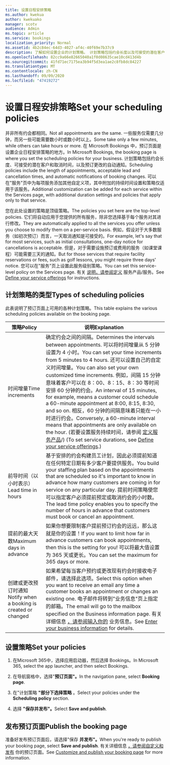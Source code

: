 ```yaml
---
title: 设置日程安排策略
ms.author: kwekua
author: kwekuako
manager: scotv
audience: Admin
ms.topic: article
ms.service: bookings
localization_priority: Normal
ms.assetid: 4b2c84ec-64d3-4027-af4c-40f69e7b37c9
description: 了解如何设置企业的计划策略。 计划策略包括约会长度以及可接受的潜在客户和取消时间。
ms.openlocfilehash: 82cc9a66e82665040a1f0d08635cae10cd413d4b
ms.sourcegitcommit: 41fd71ec7175ea3b94f5d3ea1ae2c8fb8dc84227
ms.translationtype: MT
ms.contentlocale: zh-CN
ms.lasthandoff: 09/09/2020
ms.locfileid: "47419272"
---
```

# <a name="set-your-scheduling-policies"></a><span data-ttu-id="3a421-104">设置日程安排策略</span><span class="sxs-lookup"><span data-stu-id="3a421-104">Set your scheduling policies</span></span>

<span data-ttu-id="3a421-105">并非所有约会都相同。</span><span class="sxs-lookup"><span data-stu-id="3a421-105">Not all appointments are the same.</span></span> <span data-ttu-id="3a421-106">一些服务仅需要几分钟，而另一些可能需要数小时或数小时以上。</span><span class="sxs-lookup"><span data-stu-id="3a421-106">Some take only a few minutes, while others can take hours or more.</span></span> <span data-ttu-id="3a421-107">在 Microsoft Bookings 中，预订页面是设置企业日程安排策略的地方。</span><span class="sxs-lookup"><span data-stu-id="3a421-107">In Microsoft Bookings, the booking page is where you set the scheduling policies for your business.</span></span> <span data-ttu-id="3a421-108">计划策略包括约会长度、可接受的潜在客户和取消时间，以及预订更改的自动通知。</span><span class="sxs-lookup"><span data-stu-id="3a421-108">Scheduling policies include the length of appointments, acceptable lead and cancellation times, and automatic notifications of booking changes.</span></span> <span data-ttu-id="3a421-109">可以在"服务"页中为每项服务添加其他自定义项，其中附加的持续时间设置和策略仅适用于该服务。</span><span class="sxs-lookup"><span data-stu-id="3a421-109">Additional customization can be added for each service within the Services page, with additional duration settings and policies that apply only to that service.</span></span>

<span data-ttu-id="3a421-110">您在此处设置的策略是顶级策略。</span><span class="sxs-lookup"><span data-stu-id="3a421-110">The policies you set here are the top-level policies.</span></span> <span data-ttu-id="3a421-111">它们将自动应用于您提供的所有服务，除非您选择基于每个服务对其进行修改。</span><span class="sxs-lookup"><span data-stu-id="3a421-111">They are automatically applied to all the services you offer unless you choose to modify them on a per-service basis.</span></span> <span data-ttu-id="3a421-112">例如，假设对于大多数服务（如初次预订）而言，一天取消通知是可接受的。</span><span class="sxs-lookup"><span data-stu-id="3a421-112">For example, let's say that for most services, such as initial consultations, one-day notice for cancellations is acceptable.</span></span> <span data-ttu-id="3a421-113">但是，对于需要设施预订或费用的服务（如课堂课程）可能需要三天的通知。</span><span class="sxs-lookup"><span data-stu-id="3a421-113">But for those services that require facility reservations or fees, such as golf lessons, you might require three days' notice.</span></span> <span data-ttu-id="3a421-114">您可以在"服务"页上设置此服务级别策略。</span><span class="sxs-lookup"><span data-stu-id="3a421-114">You can set this service-level policy on the Services page.</span></span> <span data-ttu-id="3a421-115">有关 [说明，请参阅定义](define-service-offerings.md) 服务产品/服务。</span><span class="sxs-lookup"><span data-stu-id="3a421-115">See [Define your service offerings](define-service-offerings.md) for instructions.</span></span>

## <a name="types-of-scheduling-policies"></a><span data-ttu-id="3a421-116">计划策略的类型</span><span class="sxs-lookup"><span data-stu-id="3a421-116">Types of scheduling policies</span></span>

<span data-ttu-id="3a421-117">此表说明了预订页面上可用的各种计划策略。</span><span class="sxs-lookup"><span data-stu-id="3a421-117">This table explains the various scheduling policies available on the booking page.</span></span>

| <span data-ttu-id="3a421-118">策略</span><span class="sxs-lookup"><span data-stu-id="3a421-118">Policy</span></span> | <span data-ttu-id="3a421-119">说明</span><span class="sxs-lookup"><span data-stu-id="3a421-119">Explanation</span></span> |
|---|---|
| <span data-ttu-id="3a421-120">时间增量</span><span class="sxs-lookup"><span data-stu-id="3a421-120">Time increments</span></span> | <span data-ttu-id="3a421-121">确定约会之间的间隔。</span><span class="sxs-lookup"><span data-stu-id="3a421-121">Determines the intervals between appointments.</span></span> <span data-ttu-id="3a421-122">可以将时间增量从 5 分钟设置为 4 小时。</span><span class="sxs-lookup"><span data-stu-id="3a421-122">You can set your time increments from 5 minutes to 4 hours.</span></span> <span data-ttu-id="3a421-123">还可以设置自己的自定义时间增量。</span><span class="sxs-lookup"><span data-stu-id="3a421-123">You can also set your own customized time increments.</span></span> <span data-ttu-id="3a421-124">例如，间隔 15 分钟意味着客户可以在 8：00、8：15、8：30 等时间安排 60 分钟的约会。</span><span class="sxs-lookup"><span data-stu-id="3a421-124">An interval of 15 minutes, for example, means a customer could schedule a 60-minute appointment at 8:00, 8:15, 8:30, and so on.</span></span> <span data-ttu-id="3a421-125">相反，60 分钟的间隔意味着只能在一小时进行约会。</span><span class="sxs-lookup"><span data-stu-id="3a421-125">Conversely, a 60-minute interval means that appointments are only available on the hour.</span></span> <span data-ttu-id="3a421-126"> (若要设置服务持续时间，请参阅 [定义服务产品](define-service-offerings.md)/) </span><span class="sxs-lookup"><span data-stu-id="3a421-126">(To set service durations, see [Define your service offerings](define-service-offerings.md).)</span></span> |
| <span data-ttu-id="3a421-127">前导时间（以小时表示）</span><span class="sxs-lookup"><span data-stu-id="3a421-127">Lead time in hours</span></span> | <span data-ttu-id="3a421-128">基于安排的约会构建员工计划，因此必须提前知道在任何特定日期有多少客户要提供服务。</span><span class="sxs-lookup"><span data-stu-id="3a421-128">You build your staffing plan based on the appointments that are scheduled so it's important to know in advance how many customers are coming in for service on any particular day.</span></span> <span data-ttu-id="3a421-129">提前时间策略使您可以指定客户必须提前预定或取消约会的小时数。</span><span class="sxs-lookup"><span data-stu-id="3a421-129">The lead time policy enables you to specify the number of hours in advance that customers must book or cancel an appointment.</span></span> |
| <span data-ttu-id="3a421-130">提前的最大天数</span><span class="sxs-lookup"><span data-stu-id="3a421-130">Maximum days in advance</span></span> | <span data-ttu-id="3a421-131">如果你想要限制客户提前预订约会的远远，那么这就是你的设置！</span><span class="sxs-lookup"><span data-stu-id="3a421-131">If you want to limit how far in advance customers can book appointments, then this is the setting for you!</span></span> <span data-ttu-id="3a421-132">可以将最大值设置为 365 天或更长。</span><span class="sxs-lookup"><span data-stu-id="3a421-132">You can set the maximum for 365 days or more.</span></span> |
| <span data-ttu-id="3a421-133">创建或更改预订时通知</span><span class="sxs-lookup"><span data-stu-id="3a421-133">Notify when a booking is created or changed</span></span> | <span data-ttu-id="3a421-134">如果希望每当客户预约或更改现有约会时接收电子邮件，请选择此选项。</span><span class="sxs-lookup"><span data-stu-id="3a421-134">Select this option when you want to receive an email any time a customer books an appointment or changes an existing one.</span></span> <span data-ttu-id="3a421-135">电子邮件将转到"业务信息"页上指定的邮箱。</span><span class="sxs-lookup"><span data-stu-id="3a421-135">The email will go to the mailbox specified on the Business information page.</span></span> <span data-ttu-id="3a421-136">有关详细信息 [，请参阅输入你的](enter-business-information.md) 业务信息。</span><span class="sxs-lookup"><span data-stu-id="3a421-136">See [Enter your business information](enter-business-information.md) for details.</span></span> |

## <a name="set-your-policies"></a><span data-ttu-id="3a421-137">设置策略</span><span class="sxs-lookup"><span data-stu-id="3a421-137">Set your policies</span></span>

1. <span data-ttu-id="3a421-138">在Microsoft 365中，选择应用启动器，然后选择 Bookings。</span><span class="sxs-lookup"><span data-stu-id="3a421-138">In Microsoft 365, select the app launcher, and then select Bookings.</span></span>

1. <span data-ttu-id="3a421-139">在导航窗格中，选择"**预订页面"。**</span><span class="sxs-lookup"><span data-stu-id="3a421-139">In the navigation pane, select **Booking page**.</span></span>

1. <span data-ttu-id="3a421-140">在"计划策略 **"部分下选择策略** 。</span><span class="sxs-lookup"><span data-stu-id="3a421-140">Select your policies under the **Scheduling policy** section.</span></span>

1. <span data-ttu-id="3a421-141">选择 **"保存并发布"。**</span><span class="sxs-lookup"><span data-stu-id="3a421-141">Select **Save and publish**.</span></span>

## <a name="publish-the-booking-page"></a><span data-ttu-id="3a421-142">发布预订页面</span><span class="sxs-lookup"><span data-stu-id="3a421-142">Publish the booking page</span></span>

<span data-ttu-id="3a421-143">准备好发布预订页面后，请选择"保存 **并发布"。**</span><span class="sxs-lookup"><span data-stu-id="3a421-143">When you're ready to publish your booking page, select **Save and publish**.</span></span> <span data-ttu-id="3a421-144">有关详细信息 [，请参阅自定义和发布](customize-booking-page.md) 你的预订页面。</span><span class="sxs-lookup"><span data-stu-id="3a421-144">See [Customize and publish your booking page](customize-booking-page.md) for more information.</span></span>
